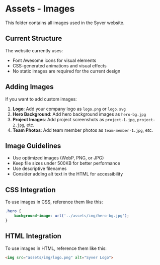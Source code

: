 # Assets - Images

This folder contains all images used in the Syver website.

## Current Structure

The website currently uses:
- Font Awesome icons for visual elements
- CSS-generated animations and visual effects
- No static images are required for the current design

## Adding Images

If you want to add custom images:

1. **Logo**: Add your company logo as `logo.png` or `logo.svg`
2. **Hero Background**: Add hero background images as `hero-bg.jpg`
3. **Project Images**: Add project screenshots as `project-1.jpg`, `project-2.jpg`, etc.
4. **Team Photos**: Add team member photos as `team-member-1.jpg`, etc.

## Image Guidelines

- Use optimized images (WebP, PNG, or JPG)
- Keep file sizes under 500KB for better performance
- Use descriptive filenames
- Consider adding alt text in the HTML for accessibility

## CSS Integration

To use images in CSS, reference them like this:
```css
.hero {
    background-image: url('../assets/img/hero-bg.jpg');
}
```

## HTML Integration

To use images in HTML, reference them like this:
```html
<img src="assets/img/logo.png" alt="Syver Logo">
``` 